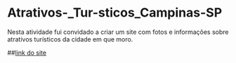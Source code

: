 # Atrativos-_Tur-sticos_Campinas-SP
Nesta atividade fui convidado a criar um site com fotos e informações sobre atrativos turísticos da cidade em que moro.

##[link do site](https://geovaneramirez.github.io/Atrativos-_Tur-sticos_Campinas-SP/)
